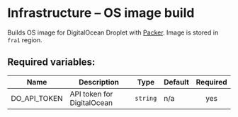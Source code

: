 # Infrastructure – OS image build

Builds OS image for DigitalOcean Droplet with [Packer](https://www.packer.io/). Image is stored in `fra1` region.

## Required variables:
| Name | Description | Type | Default | Required |
|------|-------------|------|---------|:--------:|
| DO\_API\_TOKEN | API token for DigitalOcean | `string` | n/a | yes |

